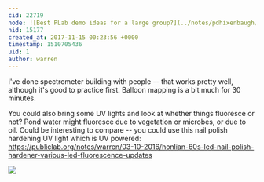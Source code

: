 ```yaml
---
cid: 22719
node: ![Best PLab demo ideas for a large group?](../notes/pdhixenbaugh/11-13-2017/best-plab-demo-ideas-for-a-large-group)
nid: 15177
created_at: 2017-11-15 00:23:56 +0000
timestamp: 1510705436
uid: 1
author: warren
---
```


I've done spectrometer building with people -- that works pretty well, although it's good to practice first. Balloon mapping is a bit much for 30 minutes. 

You could also bring some UV lights and look at whether things fluoresce or not? Pond water might fluoresce due to vegetation or microbes, or due to oil. Could be interesting to compare -- you could use this nail polish hardening UV light which is UV powered: https://publiclab.org/notes/warren/03-10-2016/honlian-60s-led-nail-polish-hardener-various-led-fluorescence-updates

![](https://publiclab.org/system/images/photos/000/014/697/medium/IMG_20160309_150758-2.jpg)